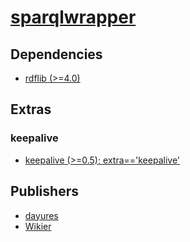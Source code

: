 # [sparqlwrapper](https://pypi.org/project/sparqlwrapper)

## Dependencies
- [rdflib (>=4.0)](packages/r/rdflib.md)


## Extras

### keepalive
- [keepalive (>=0.5); extra=='keepalive'](packages/k/keepalive.md)


## Publishers
- [dayures](https://pypi.org/user/dayures)
- [Wikier](https://pypi.org/user/Wikier)


